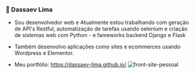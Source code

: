 

<!--
**dassaev-lima/dassaev-lima** is a ✨ _special_ ✨ repository because its `README.md` (this file) appears on your GitHub profile.

Here are some ideas to get you started:

- 🔭 I’m currently working on ...
- 🌱 I’m currently learning ...
- 👯 I’m looking to collaborate on ...
- 🤔 I’m looking for help with ...
- 💬 Ask me about ...
- 📫 How to reach me: ...
- 😄 Pronouns: ...
- ⚡ Fun fact: ...
-->
### 👋 Dassaev Lima

- Sou desenvolvedor web e Atualmente estou trabalhando com geração de API's Restful, automatização de tarefas usando selenium e 
criação de sistemas web com Python - e fameworks backend Django e Flask

- Também desenvolvo aplicações como sites e ecommerces usando Wordpress e Elementor.

- Meu portfólio: https://dassaev-lima.github.io/
![front-site-pessoal](https://user-images.githubusercontent.com/48656494/88094634-456d8a00-cb6a-11ea-84a5-4e5786bb7727.png)
